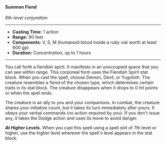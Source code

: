 #### Summon Fiend
*6th-level conjuration*
___
- **Casting Time:** 1 action
- **Range:** 90 feet
- **Components:** V, S, M (humanoid blood inside a ruby vial worth at least 600 gp)
- **Duration:** Concentration, up to 1 hours
___
You call forth a fiendish spirit. It manifests in an unoccupied space that you can see within range. This corporeal form uses the Fiendish Spirit stat block. When you cast the spell, choose Demon, Devil, or Yugoloth. The creature resembles a fiend of the chosen type, which determines certain traits in its stat block. The creature disappears when it drops to 0 hit points or when the spell ends.

The creature is an ally to you and your companions. In combat, the creature shares your initiative count, but it takes its turn immediately after yours. It obeys your verbal commands (no action required by you). If you don't issue any, it takes the Dodge action and uses its move to avoid danger.

***At Higher Levels.*** When you cast this spell using a spell slot of 7th level or higher, use the higher level wherever the spell's level appears in the stat block.